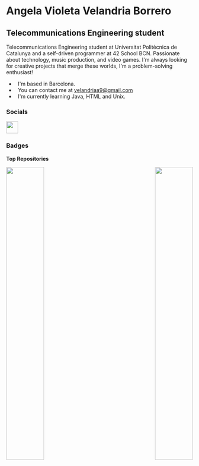 Angela Violeta Velandria Borrero
==================================

Telecommunications Engineering student
--------------------------------------

Telecommunications Engineering student at Universitat Politècnica de Catalunya and a self-driven programmer at 42 School BCN. Passionate about technology, music production, and video games. I'm always looking for creative projects that merge these worlds, I'm a problem-solving enthusiast!

*   I'm based in Barcelona.
*   You can contact me at [velandriaa9@gmail.com](mailto:velandriaa9@gmail.com)
*   I'm currently learning Java, HTML and Unix.


### Socials

<p align="left"> <a href="https://www.github.com/violetatatatatatatata" target="_blank" rel="noreferrer"> <picture> <source media="(prefers-color-scheme: dark)" srcset="https://raw.githubusercontent.com/danielcranney/readme-generator/main/public/icons/socials/github-dark.svg" /> <source media="(prefers-color-scheme: light)" srcset="https://raw.githubusercontent.com/danielcranney/readme-generator/main/public/icons/socials/github.svg" /> <img src="https://raw.githubusercontent.com/danielcranney/readme-generator/main/public/icons/socials/github.svg" width="32" height="32" /> </picture> </a></p>

### Badges

<b>Top Repositories</b>

<div width="100%" align="center"><a href="https://github.com/violetatatatatatatata/printf" align="left"><img align="left" width="45%" src="https://github-readme-stats.vercel.app/api/pin/?username=violetatatatatatatata&repo=printf&title_color=ec4899&text_color=ffffff&icon_color=a855f7&bg_color=831843&hide_border=true&locale=en" /></a><a href="https://github.com/violetatatatatatatata/libft.h" align="right"><img align="right" width="45%" src="https://github-readme-stats.vercel.app/api/pin/?username=violetatatatatatatata&repo=libft.h&title_color=ec4899&text_color=ffffff&icon_color=a855f7&bg_color=831843&hide_border=true&locale=en" /></a></div><br /><br /><br /><br /><br /><br /><br />
